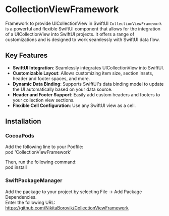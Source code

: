 # CollectionViewFramework
Framework to provide UICollectionView in SwiftUI
`CollectionViewFramework` is a powerful and flexible SwiftUI component that allows for the integration of a UICollectionView into SwiftUI projects.
It offers a range of customizations and is designed to work seamlessly with SwiftUI data flow.

## Key Features

- **SwiftUI Integration**: Seamlessly integrates UICollectionView into SwiftUI.
- **Customizable Layout**: Allows customizing item size, section insets, header and footer spaces, and more.
- **Dynamic Data Binding**: Supports SwiftUI's data binding model to update the UI automatically based on your data source.
- **Header and Footer Support**: Easily add custom headers and footers to your collection view sections.
- **Flexible Cell Configuration**: Use any SwiftUI view as a cell.

## Installation
### CocoaPods
Add the following line to your Podfile:   
pod 'CollectionViewFramework'  

Then, run the following command:  
pod install

### SwiftPackageManager
Add the package to your project by selecting File -> Add Package Dependencies.  
Enter the following URL:  
https://github.com/NikitaBorovik/CollectionViewFramework
